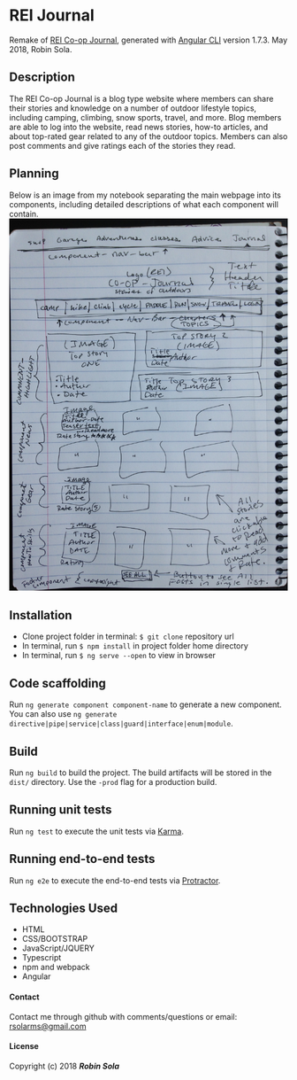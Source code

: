 # REI Journal
Remake of [REI Co-op Journal](https://www.rei.com/blog), generated with [Angular CLI](https://github.com/angular/angular-cli) version 1.7.3. May 2018, Robin Sola.

## Description
The REI Co-op Journal is a blog type website where members can share their stories and knowledge on a number of outdoor lifestyle topics, including camping, climbing, snow sports, travel, and more. Blog members are able to log into the website, read news stories, how-to articles, and about top-rated gear related to any of the outdoor topics. Members can also post comments and give ratings each of the stories they read.

## Planning
Below is an image from my notebook separating the main webpage into its components, including detailed descriptions of what each component will contain.
![](readme-plan.JPG)

## Installation
* Clone project folder in terminal: `$ git clone` repository url
* In terminal, run `$ npm install` in project folder home directory
* In terminal, run `$ ng serve --open` to view in browser

## Code scaffolding
Run `ng generate component component-name` to generate a new component. You can also use `ng generate directive|pipe|service|class|guard|interface|enum|module`.

## Build
Run `ng build` to build the project. The build artifacts will be stored in the `dist/` directory. Use the `-prod` flag for a production build.

## Running unit tests
Run `ng test` to execute the unit tests via [Karma](https://karma-runner.github.io).

## Running end-to-end tests
Run `ng e2e` to execute the end-to-end tests via [Protractor](http://www.protractortest.org/).

## Technologies Used
* HTML
* CSS/BOOTSTRAP
* JavaScript/JQUERY
* Typescript
* npm and webpack
* Angular

#### Contact
Contact me through github with comments/questions or email: rsolarms@gmail.com

#### License
Copyright (c) 2018 **_Robin Sola_**

